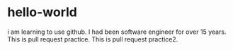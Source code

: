 # hello-world
i am learning to use github.
I had been software engineer for over 15 years.
This is pull request practice.
This is pull request practice2.
